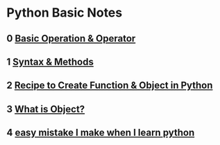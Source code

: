 # Python Basic Notes 

## 0  [Basic Operation & Operator](https://github.com/ZijunYe/LearningPython/blob/main/Python_Basic.md)

## 1  [Syntax & Methods](https://github.com/ZijunYe/LearningPython/blob/main/Basic.md)

## 2  [Recipe to Create Function & Object in Python](https://github.com/ZijunYe/LearningPython/blob/main/Pythonrecipe.md)

## 3  [What is Object?](https://github.com/ZijunYe/LearningPython/blob/main/Object.md)

## 4  [easy mistake I make when I learn python](https://github.com/ZijunYe/LearningPython/blob/main/Easy_Mistake.md)
